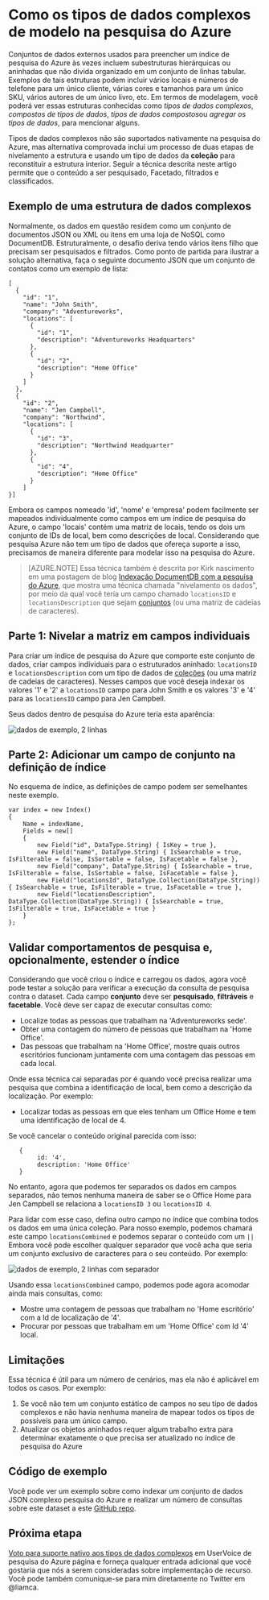 <properties
    pageTitle="Como modelar tipos de dados complexos na pesquisa do Azure | Pesquisa do Microsoft Azure"
    description="Aninhada ou estruturas hierárquicas de dados podem ser modeladas em um índice de pesquisa do Azure usando o conjunto de linhas bidimensional e tipo de dados de coleções."
    services="search"
    documentationCenter=""
    authors="LiamCa"
    manager="pablocas"
    editor=""
    tags="complex data types; compound data types; aggregate data types"
/>

<tags
    ms.service="search"
    ms.devlang="na"
    ms.workload="search"
    ms.topic="article"
    ms.tgt_pltfrm="na"
    ms.date="09/07/2016"
    ms.author="liamca"
/>

# <a name="how-to-model-complex-data-types-in-azure-search"></a>Como os tipos de dados complexos de modelo na pesquisa do Azure

Conjuntos de dados externos usados para preencher um índice de pesquisa do Azure às vezes incluem subestruturas hierárquicas ou aninhadas que não divida organizado em um conjunto de linhas tabular. Exemplos de tais estruturas podem incluir vários locais e números de telefone para um único cliente, várias cores e tamanhos para um único SKU, vários autores de um único livro, etc. Em termos de modelagem, você poderá ver essas estruturas conhecidas como *tipos de dados complexos*, *compostos de tipos de dados*, *tipos de dados compostos*ou *agregar os tipos de dados*, para mencionar alguns.

Tipos de dados complexos não são suportados nativamente na pesquisa do Azure, mas alternativa comprovada inclui um processo de duas etapas de nivelamento a estrutura e usando um tipo de dados da **coleção** para reconstituir a estrutura interior. Seguir a técnica descrita neste artigo permite que o conteúdo a ser pesquisado, Facetado, filtrados e classificados.

## <a name="example-of-a-complex-data-structure"></a>Exemplo de uma estrutura de dados complexos

Normalmente, os dados em questão residem como um conjunto de documentos JSON ou XML ou itens em uma loja de NoSQL como DocumentDB. Estruturalmente, o desafio deriva tendo vários itens filho que precisam ser pesquisados e filtrados.  Como ponto de partida para ilustrar a solução alternativa, faça o seguinte documento JSON que um conjunto de contatos como um exemplo de lista:

~~~~~
[
  {
    "id": "1",
    "name": "John Smith",
    "company": "Adventureworks",
    "locations": [
      {
        "id": "1",
        "description": "Adventureworks Headquarters"
      },
      {
        "id": "2",
        "description": "Home Office"
      }
    ]
  }, 
  {
    "id": "2",
    "name": "Jen Campbell",
    "company": "Northwind",
    "locations": [
      {
        "id": "3",
        "description": "Northwind Headquarter"
      },
      {
        "id": "4",
        "description": "Home Office"
      }
    ]
}]
~~~~~

Embora os campos nomeado 'id', 'nome' e 'empresa' podem facilmente ser mapeados individualmente como campos em um índice de pesquisa do Azure, o campo 'locais' contém uma matriz de locais, tendo os dois um conjunto de IDs de local, bem como descrições de local. Considerando que pesquisa Azure não tem um tipo de dados que ofereça suporte a isso, precisamos de maneira diferente para modelar isso na pesquisa do Azure. 

> [AZURE.NOTE] Essa técnica também é descrita por Kirk nascimento em uma postagem de blog [Indexação DocumentDB com a pesquisa do Azure](https://blogs.msdn.microsoft.com/kaevans/2015/03/09/indexing-documentdb-with-azure-seach/), que mostra uma técnica chamada "nivelamento os dados", por meio da qual você teria um campo chamado `locationsID` e `locationsDescription` que sejam [conjuntos](https://msdn.microsoft.com/library/azure/dn798938.aspx) (ou uma matriz de cadeias de caracteres).   

## <a name="part-1-flatten-the-array-into-individual-fields"></a>Parte 1: Nivelar a matriz em campos individuais

Para criar um índice de pesquisa do Azure que comporte este conjunto de dados, criar campos individuais para o estruturados aninhado: `locationsID` e `locationsDescription` com um tipo de dados de [coleções](https://msdn.microsoft.com/library/azure/dn798938.aspx) (ou uma matriz de cadeias de caracteres). Nesses campos que você deseja indexar os valores '1' e '2' a `locationsID` campo para John Smith e os valores '3' e '4' para as `locationsID` campo para Jen Campbell.  

Seus dados dentro de pesquisa do Azure teria esta aparência: 

![dados de exemplo, 2 linhas](./media/search-howto-complex-data-types/sample-data.png)


## <a name="part-2-add-a-collection-field-in-the-index-definition"></a>Parte 2: Adicionar um campo de conjunto na definição de índice

No esquema de índice, as definições de campo podem ser semelhantes neste exemplo.

~~~~
var index = new Index()
{
    Name = indexName,
    Fields = new[]
    {
        new Field("id", DataType.String) { IsKey = true },
        new Field("name", DataType.String) { IsSearchable = true, IsFilterable = false, IsSortable = false, IsFacetable = false },
        new Field("company", DataType.String) { IsSearchable = true, IsFilterable = false, IsSortable = false, IsFacetable = false },
        new Field("locationsId", DataType.Collection(DataType.String)) { IsSearchable = true, IsFilterable = true, IsFacetable = true },
        new Field("locationsDescription", DataType.Collection(DataType.String)) { IsSearchable = true, IsFilterable = true, IsFacetable = true }
    }
};
~~~~

## <a name="validate-search-behaviors-and-optionally-extend-the-index"></a>Validar comportamentos de pesquisa e, opcionalmente, estender o índice

Considerando que você criou o índice e carregou os dados, agora você pode testar a solução para verificar a execução da consulta de pesquisa contra o dataset. Cada campo **conjunto** deve ser **pesquisado**, **filtráveis** e **facetable**. Você deve ser capaz de executar consultas como:

* Localize todas as pessoas que trabalham na 'Adventureworks sede'.
* Obter uma contagem do número de pessoas que trabalham na 'Home Office'.  
* Das pessoas que trabalham na 'Home Office', mostre quais outros escritórios funcionam juntamente com uma contagem das pessoas em cada local.  

Onde essa técnica cai separadas por é quando você precisa realizar uma pesquisa que combina a identificação de local, bem como a descrição da localização. Por exemplo:

* Localizar todas as pessoas em que eles tenham um Office Home e tem uma identificação de local de 4.  

Se você cancelar o conteúdo original parecida com isso:

~~~~
   {
        id: '4',
        description: 'Home Office'
   }
~~~~

No entanto, agora que podemos ter separados os dados em campos separados, não temos nenhuma maneira de saber se o Office Home para Jen Campbell se relaciona a `locationsID 3` ou `locationsID 4`.  

Para lidar com esse caso, defina outro campo no índice que combina todos os dados em uma única coleção.  Para nosso exemplo, podemos chamará este campo `locationsCombined` e podemos separar o conteúdo com um `||` Embora você pode escolher qualquer separador que você acha que seria um conjunto exclusivo de caracteres para o seu conteúdo. Por exemplo: 

![dados de exemplo, 2 linhas com separador](./media/search-howto-complex-data-types/sample-data-2.png)

Usando essa `locationsCombined` campo, podemos pode agora acomodar ainda mais consultas, como:

* Mostre uma contagem de pessoas que trabalham no 'Home escritório' com a Id de localização de '4'.  
* Procurar por pessoas que trabalham em um 'Home Office' com Id '4' local. 

## <a name="limitations"></a>Limitações

Essa técnica é útil para um número de cenários, mas ela não é aplicável em todos os casos.  Por exemplo:

1. Se você não tem um conjunto estático de campos no seu tipo de dados complexos e não havia nenhuma maneira de mapear todos os tipos de possíveis para um único campo. 
2. Atualizar os objetos aninhados requer algum trabalho extra para determinar exatamente o que precisa ser atualizado no índice de pesquisa do Azure

## <a name="sample-code"></a>Código de exemplo

Você pode ver um exemplo sobre como indexar um conjunto de dados JSON complexo pesquisa do Azure e realizar um número de consultas sobre este dataset a este [GitHub repo](https://github.com/liamca/AzureSearchComplexTypes).

## <a name="next-step"></a>Próxima etapa

[Voto para suporte nativo aos tipos de dados complexos](https://feedback.azure.com/forums/263029-azure-search) em UserVoice de pesquisa do Azure página e forneça qualquer entrada adicional que você gostaria que nós a serem consideradas sobre implementação de recurso. Você pode também comunique-se para mim diretamente no Twitter em @liamca.


 